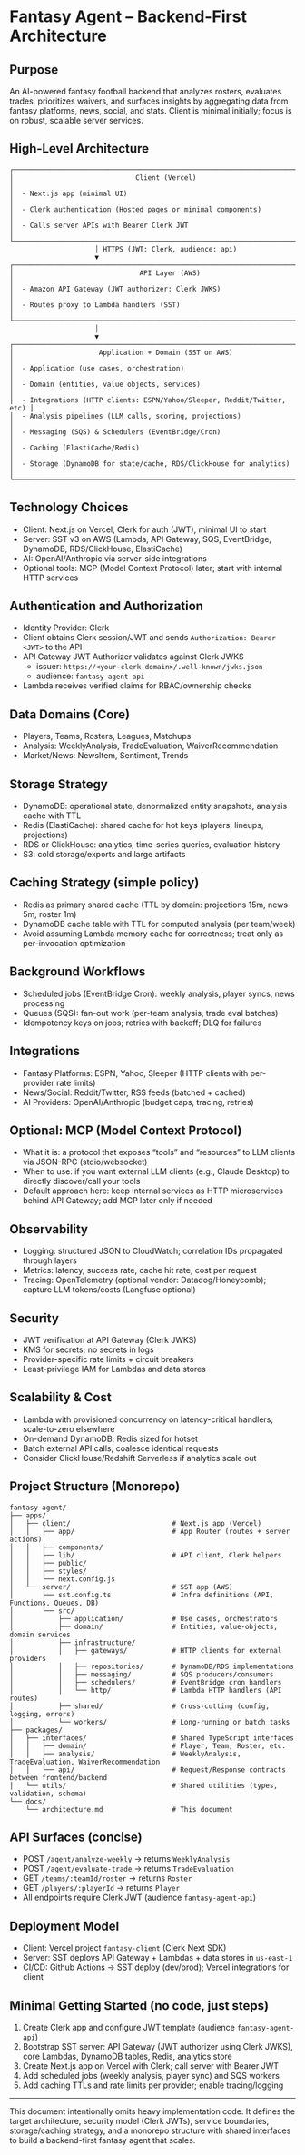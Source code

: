 # Fantasy Agent – Backend-First Architecture

## Purpose

An AI-powered fantasy football backend that analyzes rosters, evaluates trades, prioritizes waivers, and surfaces insights by aggregating data from fantasy platforms, news, social, and stats. Client is minimal initially; focus is on robust, scalable server services.

## High-Level Architecture

```
┌────────────────────────────────────────────────────────────────────────┐
│                              Client (Vercel)                            │
│  - Next.js app (minimal UI)                                            │
│  - Clerk authentication (Hosted pages or minimal components)            │
│  - Calls server APIs with Bearer Clerk JWT                              │
└────────────────────────────────────────────────────────────────────────┘
                     │ HTTPS (JWT: Clerk, audience: api)
                     ▼
┌────────────────────────────────────────────────────────────────────────┐
│                               API Layer (AWS)                           │
│  - Amazon API Gateway (JWT authorizer: Clerk JWKS)                      │
│  - Routes proxy to Lambda handlers (SST)                                │
└────────────────────────────────────────────────────────────────────────┘
                     │
                     ▼
┌────────────────────────────────────────────────────────────────────────┐
│                     Application + Domain (SST on AWS)                   │
│  - Application (use cases, orchestration)                               │
│  - Domain (entities, value objects, services)                           │
│  - Integrations (HTTP clients: ESPN/Yahoo/Sleeper, Reddit/Twitter, etc) │
│  - Analysis pipelines (LLM calls, scoring, projections)                 │
│  - Messaging (SQS) & Schedulers (EventBridge/Cron)                      │
│  - Caching (ElastiCache/Redis)                                          │
│  - Storage (DynamoDB for state/cache, RDS/ClickHouse for analytics)     │
└────────────────────────────────────────────────────────────────────────┘
```

## Technology Choices

- Client: Next.js on Vercel, Clerk for auth (JWT), minimal UI to start
- Server: SST v3 on AWS (Lambda, API Gateway, SQS, EventBridge, DynamoDB, RDS/ClickHouse, ElastiCache)
- AI: OpenAI/Anthropic via server-side integrations
- Optional tools: MCP (Model Context Protocol) later; start with internal HTTP services

## Authentication and Authorization

- Identity Provider: Clerk
- Client obtains Clerk session/JWT and sends `Authorization: Bearer <JWT>` to the API
- API Gateway JWT Authorizer validates against Clerk JWKS
  - issuer: `https://<your-clerk-domain>/.well-known/jwks.json`
  - audience: `fantasy-agent-api`
- Lambda receives verified claims for RBAC/ownership checks

## Data Domains (Core)

- Players, Teams, Rosters, Leagues, Matchups
- Analysis: WeeklyAnalysis, TradeEvaluation, WaiverRecommendation
- Market/News: NewsItem, Sentiment, Trends

## Storage Strategy

- DynamoDB: operational state, denormalized entity snapshots, analysis cache with TTL
- Redis (ElastiCache): shared cache for hot keys (players, lineups, projections)
- RDS or ClickHouse: analytics, time-series queries, evaluation history
- S3: cold storage/exports and large artifacts

## Caching Strategy (simple policy)

- Redis as primary shared cache (TTL by domain: projections 15m, news 5m, roster 1m)
- DynamoDB cache table with TTL for computed analysis (per team/week)
- Avoid assuming Lambda memory cache for correctness; treat only as per-invocation optimization

## Background Workflows

- Scheduled jobs (EventBridge Cron): weekly analysis, player syncs, news processing
- Queues (SQS): fan-out work (per-team analysis, trade eval batches)
- Idempotency keys on jobs; retries with backoff; DLQ for failures

## Integrations

- Fantasy Platforms: ESPN, Yahoo, Sleeper (HTTP clients with per-provider rate limits)
- News/Social: Reddit/Twitter, RSS feeds (batched + cached)
- AI Providers: OpenAI/Anthropic (budget caps, tracing, retries)

## Optional: MCP (Model Context Protocol)

- What it is: a protocol that exposes “tools” and “resources” to LLM clients via JSON-RPC (stdio/websocket)
- When to use: if you want external LLM clients (e.g., Claude Desktop) to directly discover/call your tools
- Default approach here: keep internal services as HTTP microservices behind API Gateway; add MCP later only if needed

## Observability

- Logging: structured JSON to CloudWatch; correlation IDs propagated through layers
- Metrics: latency, success rate, cache hit rate, cost per request
- Tracing: OpenTelemetry (optional vendor: Datadog/Honeycomb); capture LLM tokens/costs (Langfuse optional)

## Security

- JWT verification at API Gateway (Clerk JWKS)
- KMS for secrets; no secrets in logs
- Provider-specific rate limits + circuit breakers
- Least-privilege IAM for Lambdas and data stores

## Scalability & Cost

- Lambda with provisioned concurrency on latency-critical handlers; scale-to-zero elsewhere
- On-demand DynamoDB; Redis sized for hotset
- Batch external API calls; coalesce identical requests
- Consider ClickHouse/Redshift Serverless if analytics scale out

## Project Structure (Monorepo)

```
fantasy-agent/
├── apps/
│   ├── client/                         # Next.js app (Vercel)
│   │   ├── app/                        # App Router (routes + server actions)
│   │   ├── components/
│   │   ├── lib/                        # API client, Clerk helpers
│   │   ├── public/
│   │   ├── styles/
│   │   └── next.config.js
│   └── server/                         # SST app (AWS)
│       ├── sst.config.ts               # Infra definitions (API, Functions, Queues, DB)
│       └── src/
│           ├── application/            # Use cases, orchestrators
│           ├── domain/                 # Entities, value-objects, domain services
│           ├── infrastructure/
│           │   ├── gateways/           # HTTP clients for external providers
│           │   ├── repositories/       # DynamoDB/RDS implementations
│           │   ├── messaging/          # SQS producers/consumers
│           │   ├── schedulers/         # EventBridge cron handlers
│           │   └── http/               # Lambda HTTP handlers (API routes)
│           ├── shared/                 # Cross-cutting (config, logging, errors)
│           └── workers/                # Long-running or batch tasks
├── packages/
│   ├── interfaces/                     # Shared TypeScript interfaces
│   │   ├── domain/                     # Player, Team, Roster, etc.
│   │   ├── analysis/                   # WeeklyAnalysis, TradeEvaluation, WaiverRecommendation
│   │   └── api/                        # Request/Response contracts between frontend/backend
│   └── utils/                          # Shared utilities (types, validation, schema)
└── docs/
    └── architecture.md                 # This document
```

## API Surfaces (concise)

- POST `/agent/analyze-weekly` → returns `WeeklyAnalysis`
- POST `/agent/evaluate-trade` → returns `TradeEvaluation`
- GET `/teams/:teamId/roster` → returns `Roster`
- GET `/players/:playerId` → returns `Player`
- All endpoints require Clerk JWT (audience `fantasy-agent-api`)

## Deployment Model

- Client: Vercel project `fantasy-client` (Clerk Next SDK)
- Server: SST deploys API Gateway + Lambdas + data stores in `us-east-1`
- CI/CD: Github Actions → SST deploy (dev/prod); Vercel integrations for client

## Minimal Getting Started (no code, just steps)

1. Create Clerk app and configure JWT template (audience `fantasy-agent-api`)
2. Bootstrap SST server: API Gateway (JWT authorizer using Clerk JWKS), core Lambdas, DynamoDB tables, Redis, analytics store
3. Create Next.js app on Vercel with Clerk; call server with Bearer JWT
4. Add scheduled jobs (weekly analysis, player sync) and SQS workers
5. Add caching TTLs and rate limits per provider; enable tracing/logging

---

This document intentionally omits heavy implementation code. It defines the target architecture, security model (Clerk JWTs), service boundaries, storage/caching strategy, and a monorepo structure with shared interfaces to build a backend-first fantasy agent that scales.
